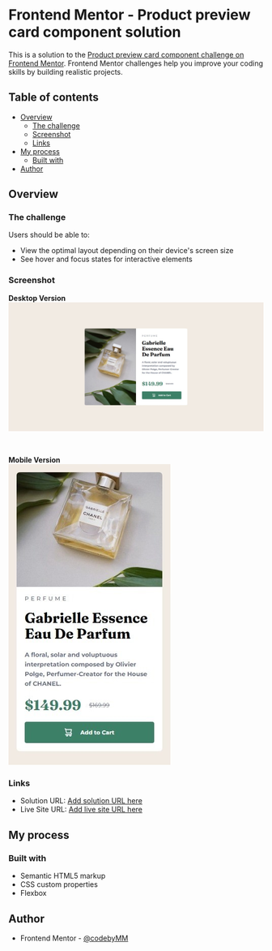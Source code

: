 # Frontend Mentor - Product preview card component solution

This is a solution to the [Product preview card component challenge on Frontend Mentor](https://www.frontendmentor.io/challenges/product-preview-card-component-GO7UmttRfa). Frontend Mentor challenges help you improve your coding skills by building realistic projects. 

## Table of contents

- [Overview](#overview)
  - [The challenge](#the-challenge)
  - [Screenshot](#screenshot)
  - [Links](#links)
- [My process](#my-process)
  - [Built with](#built-with)
- [Author](#author)

## Overview

### The challenge

Users should be able to:

- View the optimal layout depending on their device's screen size
- See hover and focus states for interactive elements

### Screenshot

**Desktop Version** <br>
![](./screenshots/desktop.jpeg)

<br>

**Mobile Version** <br>
![](./screenshots/mobile.jpeg)

### Links

- Solution URL: [Add solution URL here](https://www.frontendmentor.io/solutions/product-preview-card-component-using-html-and-css-DVtPMd_2g7)
- Live Site URL: [Add live site URL here](https://codebymm.github.io/fm_productPreviewComponent/)

## My process

### Built with

- Semantic HTML5 markup
- CSS custom properties
- Flexbox

## Author

- Frontend Mentor - [@codebyMM](https://www.frontendmentor.io/profile/codebyMM)
